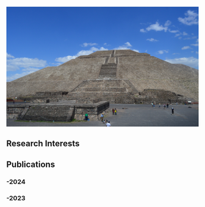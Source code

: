 ![Mexico](https://github.com/odychlapanis/odychlapanis.github.io/blob/main/mexico.jpg)
## Research Interests
## Publications
### -2024
### -2023
